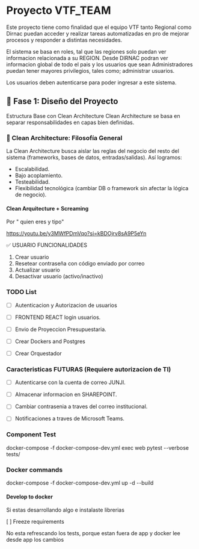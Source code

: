 # Proyecto VTF_TEAM

Este proyecto tiene como finalidad que el equipo VTF tanto Regional como Dirnac puedan acceder y realizar tareas automatizadas en pro de mejorar procesos y responder a distintas necesidades.

El sistema se basa en roles, tal que las regiones solo puedan ver informacion relacionada a su REGION. Desde DIRNAC podran ver informacion global de todo el pais y los usuarios que sean Administradores puedan tener mayores privilegios, tales como; administrar usuarios.

Los usuarios deben autenticarse para poder ingresar a este sistema.

## 🚀 Fase 1: Diseño del Proyecto

Estructura Base con Clean Architecture
Clean Architecture se basa en separar responsabilidades en capas bien definidas. 

### 🧠 Clean Architecture: Filosofía General
La Clean Architecture busca aislar las reglas del negocio del resto del sistema (frameworks, bases de datos, entradas/salidas). Así logramos:

* Escalabilidad.
* Bajo acoplamiento.
* Testeabilidad.
* Flexibilidad tecnológica (cambiar DB o framework sin afectar la lógica de negocio).

#### Clean Arquitecture + Screaming

Por " quien eres y tipo"

https://youtu.be/y3MWfPDmVqo?si=kBDOjrv8sA9P5eYn

✅ USUARIO FUNCIONALIDADES
1. Crear usuario
2. Resetear contraseña con código enviado por correo
3. Actualizar usuario
4. Desactivar usuario (activo/inactivo)


### TODO List

- [ ] Autenticacion y Autorizacion de usuarios
- [ ] FRONTEND REACT login usuarios.
- [ ] Envio de Proyeccion Presupuestaria.
- [ ] Crear Dockers and Postgres
- [ ] Crear Orquestador


### Caracteristicas FUTURAS (Requiere autorizacion de TI)
- [ ] Autenticarse con la cuenta de correo JUNJI.
- [ ] Almacenar informacion en SHAREPOINT.
- [ ] Cambiar contrasenia a traves del correo institucional.
- [ ] Notificaciones a traves de Microsoft Teams.





### Component Test

docker-compose -f docker-compose-dev.yml exec web pytest --verbose tests/

### Docker commands

docker-compose -f docker-compose-dev.yml up -d --build

#### Develop to docker
Si estas desarrollando algo e instalaste librerias

[ ]  Freeze requirements

No esta refrescando los tests, porque estan fuera de app y docker lee desde app los cambios









